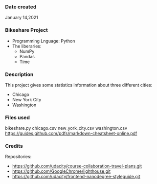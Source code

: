### Date created
January 14,2021

### Bikeshare Project
* Programming Lnguage: Python
* The liberaries:
  * NumPy
  * Pandas
  * Time

### Description
This project gives some statistics information about three different cities:
* Chicago
* New York City
* Washington

### Files used
bikeshare.py
chicago.csv
new_york_city.csv
washington.csv
https://guides.github.com/pdfs/markdown-cheatsheet-online.pdf

### Credits
Repositories:
* https://github.com/udacity/course-collaboration-travel-plans.git
* https://github.com/GoogleChrome/lighthouse.git
* https://github.com/udacity/frontend-nanodegree-styleguide.git

